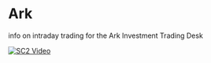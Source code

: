 # Ark
info on intraday trading for the Ark Investment Trading Desk

[![SC2 Video](arkExtra/arkScreen.gif)](https://youtu.be/e8SXu_aP5wY)
